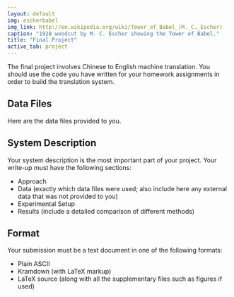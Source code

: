 ```yaml
---
layout: default
img: escherbabel
img_link: http://en.wikipedia.org/wiki/Tower_of_Babel_(M._C._Escher)
caption: "1928 woodcut by M. C. Escher showing the Tower of Babel."
title: "Final Project"
active_tab: project
---
```


The final project involves Chinese to English machine translation.
You should use the code you have written for your homework assignments
in order to build the translation system.

Data Files
----------

Here are the data files provided to you.

System Description
------------------

Your system description is the most important part of your project.
Your write-up must have the following sections:

* Approach
* Data (exactly which data files were used; also include here any external data that was not provided to you)
* Experimental Setup
* Results (include a detailed comparison of different methods)

Format
------

Your submission must be a text document in one of the following formats:

* Plain ASCII
* Kramdown (with LaTeX markup)
* LaTeX source (along with all the supplementary files such as figures if used)


